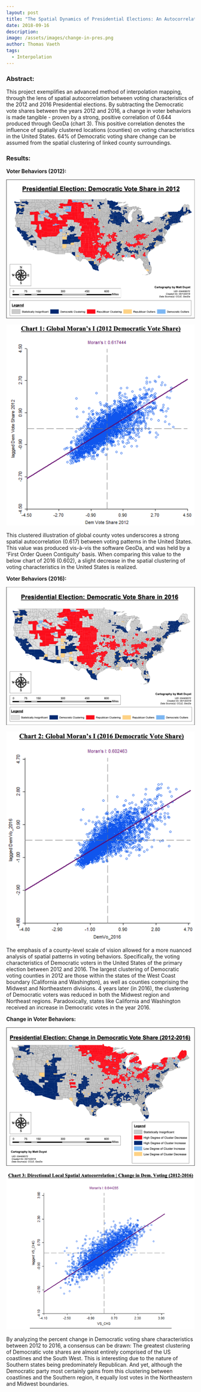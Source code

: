 ```yaml
---
layout: post
title: "The Spatial Dynamics of Presidential Elections: An Autocorrelation Analysis of Voter Behavior in 2012 & 2016"
date: 2018-09-16
description: 
image: /assets/images/change-in-pres.png
author: Thomas Vaeth
tags: 
  - Interpolation
---
```


### Abstract:

This project exemplifies an advanced method of interpolation mapping, through the lens of spatial autocorrelation between voting characteristics of the 2012 and 2016 Presidential elections. By subtracting the Democratic vote shares between the years 2012 and 2016, a change in voter behaviors is made tangible - proven by a strong, positive correlation of 0.644 produced through GeoDa (chart 3). This positive correlation denotes the influence of spatially clustered locations (counties) on voting characteristics in the United States. 64% of Democratic voting share change can be assumed from the spatial clustering of linked county surroundings.

### Results:

**Voter Behaviors (2012):**

![Map GIS](/assets/images/pres-2012.png)

![Placeholder](/assets/images/Moran-2012.png)

This clustered illustration of global county votes underscores a strong spatial autocorrelation (0.617) between voting patterns in the United States. This value was produced vis-à-vis the software GeoDa, and was held by a 'First Order Queen Contiguity' basis. When comparing this value to the below chart of 2016 (0.602), a slight decrease in the spatial clustering of voting characteristics in the United States is realized.

**Voter Behaviors (2016):**

![Placeholder](/assets/images/pres-2016.png)

![Placeholder](/assets/images/Moran-2016.png)

The emphasis of a county-level scale of vision allowed for a more nuanced analysis of spatial patterns in voting behaviors. Specifically, the voting characteristics of Democratic voters in the United States of the primary election between 2012 and 2016. The largest clustering of Democratic voting counties in 2012 are those within the states of the West Coast boundary (California and Washington), as well as counties comprising the Midwest and Northeastern divisions. 4 years later (in 2016), the clustering of Democratic voters was reduced in both the Midwest region and Northeast regions. Paradoxically, states like California and Washington received an increase in Democratic votes in the year 2016.

**Change in Voter Behaviors:**

![Placeholder](/assets/images/change-in-pres.png)

![Placeholder](/assets/images/Moran-change.png)

By analyzing the percent change in Democratic voting share characteristics between 2012 to 2016, a consensus can be drawn: The greatest clustering of Democratic vote shares are almost entirely comprised of the US coastlines and the South West. This is interesting due to the nature of Southern states being predominately Republican. And yet, although the Democratic party most certainly gains from this clustering between coastlines and the Southern region, it equally lost votes in the Northeastern and Midwest boundaries.